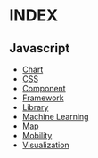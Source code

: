 INDEX
=====

Javascript
----------

* [Chart](doc/js-chart.md)
* [CSS](doc/js-css.md)
* [Component](doc/js-component.md)
* [Framework](doc/js-framework.md)
* [Library](doc/js-library.md)
* [Machine Learning](doc/js-ml.md)
* [Map](doc/js-map.md)
* [Mobility](doc/js-mobility.md)
* [Visualization](doc/js-visualization.md)